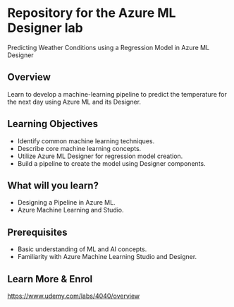 # Repository for the Azure ML Designer lab

Predicting Weather Conditions using a Regression Model in Azure ML Designer

## Overview
Learn to develop a machine-learning pipeline to predict the temperature for the next day using Azure ML and its Designer.

## Learning Objectives
- Identify common machine learning techniques.
- Describe core machine learning concepts.
- Utilize Azure ML Designer for regression model creation.
- Build a pipeline to create the model using Designer components.

## What will you learn?
- Designing a Pipeline in Azure ML.
- Azure Machine Learning and Studio.

## Prerequisites
- Basic understanding of ML and AI concepts.
- Familiarity with Azure Machine Learning Studio and Designer.

## Learn More & Enrol
https://www.udemy.com/labs/4040/overview